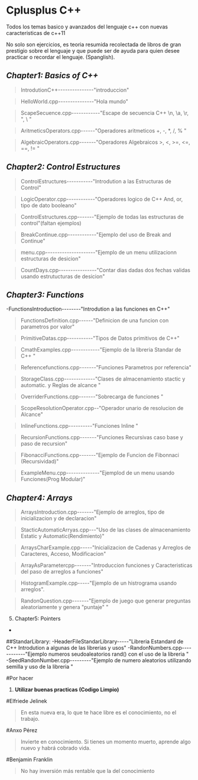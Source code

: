 # Cplusplus C++
Todos los temas basico y avanzados del lenguaje c++ con nuevas caracteristicas de c++11 

No solo son ejercicios, es teoria resumida recolectada de libros de gran prestigio sobre el lenguaje 
y que puede ser de ayuda para quien desee practicar o recordar el lenguaje.
(Spanglish).


## *Chapter1: Basics of C++*

>IntrodutionC++---------------"introduccion"                                                                                           

>HelloWorld.cpp---------------"Hola mundo"                                                                                             

>ScapeSecuence.cpp------------"Escape de secuencia C++ \n, \a, \r, \", \ "                                                             

>AritmeticsOperators.cpp------"Operadores aritmeticos +, -, *, /, % "                                                                  

>AlgebraicOperators.cpp-------"Operadores Algebraicos >, <, >=, <=, ==, != "                                                           


## *Chapter2: Control Estructures*

>ControlEstructures-----------"Introdution a las Estructuras de Control"                                       

>LogicOperator.cpp------------"Operadores logico de C++ And, or, tipo de dato booleano"                                                

>ControlEstructures.cpp-------"Ejemplo de todas las estructuras de control"(faltan ejemplos)                                           

>BreakContinue.cpp------------"Ejemplo del uso de Break and Continue"

>menu.cpp---------------------"Ejemplo de un menu utilizacionn estructuras de desicion"

>CountDays.cpp----------------"Contar dias dadas dos fechas validas usando estrutucturas de desicion"                                                                  

## *Chapter3: Functions*

-FunctionsIntroduction--------"Introdution a las funciones en C++"      

>FunctionsDefinition.cpp------"Definicion de una funcion con parametros por valor"                                                     

>PrimitiveDatas.cpp-----------"Tipos de Datos primitivos de C++"                                                                       

>CmathExamples.cpp------------"Ejemplo de la libreria Standar de C++ <cmath> "                                                         

>Referencefunctions.cpp-------"Funciones Parametros por referencia"                                                                    

>StorageClass.cpp-------------"Clases de almacenamiento stactic y automatic. y Reglas de alcance "                                     

>OverriderFunctions.cpp-------"Sobrecarga de funciones "                                                                               

>ScopeResolutionOperator.cpp--"Operador unario de resolucion de Alcance"                                                               

>InlineFunctions.cpp----------"Funciones Inline "                                                                                      

>RecursionFunctions.cpp-------"Funciones Recursivas caso base y paso de recursion"                                                     

>FibonacciFunctions.cpp-------"Ejemplo de Funcion de Fibonnaci (Recursividad)"

>ExampleMenu.cpp--------------"Ejemplod de un menu usando Funciones(Prog Modular)"


## *Chapter4: Arrays*

>ArraysIntroduction.cpp-------"Ejemplo de arreglos, tipo de inicializacion y de declaracion"                                           

>StacticAutomaticArryas.cpp---"Uso de las clases de almacenamiento Estatic y Automatic(Rendimiento)"

>ArraysCharExample.cpp-----"Inicializacion de Cadenas y Arreglos de Caracteres, Acceso, Modificacion"

>ArrayAsParametercpp-------"Introduccion funciones y Caracteristicas del paso de arreglos a funciones"

>HistogramExample.cpp-----"Ejemplo de un histrograma usando arreglos".

>RandonQuestion.cpp-------"Ejemplo de juego que generar preguntas aleatoriamente y genera "puntaje" "



5. Chapter5: Pointers
-



##StandarLibrary:
-HeaderFileStandarLibrary-----"Libreria Estandard de C++ Introdution a algunas de las librerias y usos"
-RandonNumbers.cpp------------"Ejemplo numeros seudoaleatorios rand() con el uso de la libreria <cstdlib>"
-SeedRandonNumber.cpp---------"Ejemplo de numero aleatorios utilizando semilla y uso de la libreria <ctime> "



#Por hacer
1. **Utilizar buenas practicas (Codigo Limpio)**


#Elfriede Jelinek 
>En esta nueva era, lo que te hace libre es el conocimiento, no el trabajo.


#Anxo Pérez
>Invierte en conocimiento. Si tienes un momento muerto, aprende algo nuevo y habrá cobrado vida.

#Benjamin Franklin
>No hay inversión más rentable que la del conocimiento
